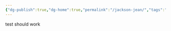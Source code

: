 ```yaml
---
{"dg-publish":true,"dg-home":true,"permalink":"/jackson-jean/","tags":"gardenEntry","dgPassFrontmatter":true}
---
```



test
should work